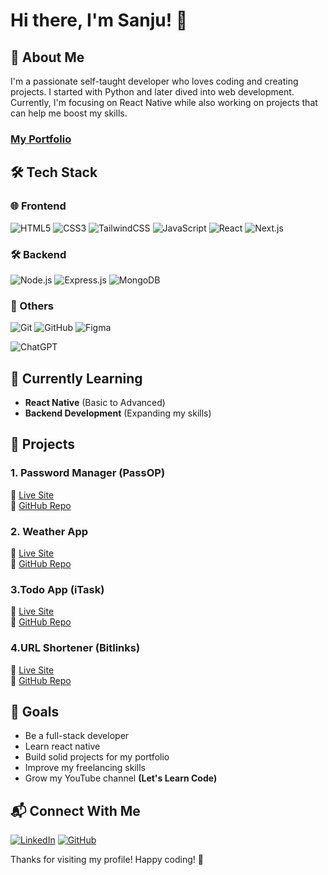 # Hi there, I'm Sanju! 👋

## 🚀 About Me
I'm a passionate self-taught developer who loves coding and creating projects. I started with Python and later dived into web development. Currently, I'm focusing on React Native while also working on projects that can help me boost my skills.
 ###  [My Portfolio](https://sanju-portfolio-site.netlify.app/)  
 

## 🛠 Tech Stack

### 🌐 Frontend
![HTML5](https://img.shields.io/badge/HTML5-E34F26?style=for-the-badge&logo=html5&logoColor=white)
![CSS3](https://img.shields.io/badge/CSS3-1572B6?style=for-the-badge&logo=css3&logoColor=white)
![TailwindCSS](https://img.shields.io/badge/TailwindCSS-06B6D4?style=for-the-badge&logo=tailwindcss&logoColor=white)
![JavaScript](https://img.shields.io/badge/JavaScript-F7DF1E?style=for-the-badge&logo=javascript&logoColor=black)
![React](https://img.shields.io/badge/React-61DAFB?style=for-the-badge&logo=react&logoColor=black)
![Next.js](https://img.shields.io/badge/Next.js-000000?style=for-the-badge&logo=next.js&logoColor=white)

### 🛠️ Backend
![Node.js](https://img.shields.io/badge/Node.js-339933?style=for-the-badge&logo=node.js&logoColor=white)
![Express.js](https://img.shields.io/badge/Express.js-000000?style=for-the-badge&logo=express&logoColor=white)
![MongoDB](https://img.shields.io/badge/MongoDB-47A248?style=for-the-badge&logo=mongodb&logoColor=white)

### 🛑 Others
![Git](https://img.shields.io/badge/Git-F05032?style=for-the-badge&logo=git&logoColor=white)
![GitHub](https://img.shields.io/badge/GitHub-181717?style=for-the-badge&logo=github&logoColor=white)
![Figma](https://img.shields.io/badge/Figma-F24E1E?style=for-the-badge&logo=figma&logoColor=white)

![ChatGPT](https://img.shields.io/badge/AI-ChatGPT-blueviolet?logo=openai&logoColor=white)





## 🌱 Currently Learning
- **React Native** (Basic to Advanced)
- **Backend Development** (Expanding my skills)

## 📌 Projects


### 1. Password Manager (PassOP)
🔗 [Live Site](https://passop2025.netlify.app/)  
📂 [GitHub Repo](https://github.com/sanju5683/Password-Manager)

### 2. Weather App
🔗 [Live Site](https://myweather2025.netlify.app/)  
📂 [GitHub Repo](https://github.com/sanju5683/Weather-App)

### 3.Todo App  (iTask)
🔗 [Live Site](https://itask2025.netlify.app/)  
📂 [GitHub Repo](https://github.com/sanju5683/Todo-List-App)


### 4.URL Shortener  (Bitlinks) 
🔗 [Live Site](https://bitlinks-alpha.vercel.app/)  
📂 [GitHub Repo](https://github.com/sanju5683/Bitlinks)

## 🎯 Goals
- Be a full-stack developer
- Learn react native
- Build solid projects for my portfolio
- Improve my freelancing skills
- Grow my YouTube channel **(Let's Learn Code)**

## 📬 Connect With Me

[![LinkedIn](https://img.shields.io/badge/-LinkedIn-blue?style=flat&logo=Linkedin&logoColor=white)](https://www.linkedin.com/in/sanju-dev/)
[![GitHub](https://img.shields.io/badge/-GitHub-black?style=flat&logo=github)](https://github.com/sanju5683)


Thanks for visiting my profile! Happy coding! 🚀

